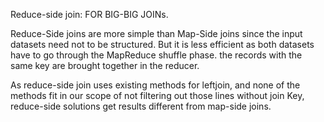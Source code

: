 Reduce-side join: FOR BIG-BIG JOINs.

Reduce-Side joins are more simple than Map-Side joins since the input datasets need not to be structured. But it is less efficient as both datasets have to go through the MapReduce shuffle phase. the records with the same key are brought together in the reducer.

As reduce-side join uses existing methods for leftjoin, and none of the methods fit in our scope of not filtering out those lines without join Key, reduce-side solutions get results different from map-side joins.

